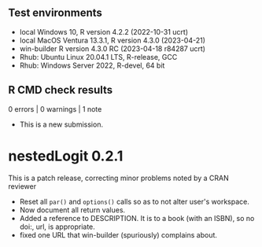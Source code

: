 ## Test environments
* local Windows 10, R version 4.2.2 (2022-10-31 ucrt)
* local MacOS Ventura 13.3.1, R version 4.3.0 (2023-04-21)
* win-builder R version 4.3.0 RC (2023-04-18 r84287 ucrt)
* Rhub: Ubuntu Linux 20.04.1 LTS, R-release, GCC
* Rhub: Windows Server 2022, R-devel, 64 bit

## R CMD check results

0 errors | 0 warnings | 1 note

* This is a new submission.

# nestedLogit 0.2.1

This is a patch release, correcting minor problems noted by a CRAN reviewer

* Reset all `par()` and `options()` calls so as to not alter user's workspace. 
* Now document all return values. 
* Added a reference to DESCRIPTION. It is to a book (with an ISBN), so no doi:, url, is appropriate.
* fixed one URL that win-builder (spuriously) complains about.

